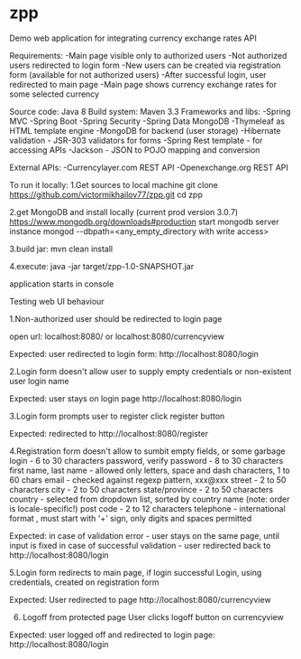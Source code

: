# zpp
Demo web application for integrating currency exchange rates API

Requirements:
-Main page visible only to authorized users
-Not authorized users redirected to login form
-New users can be created via registration form (available for not authorized users)
-After successful login, user redirected to main page
-Main page shows currency exchange rates for some selected currency

Source code: Java 8
Build system: Maven 3.3
Frameworks and libs:
-Spring MVC
-Spring Boot
-Spring Security
-Spring Data MongoDB
-Thymeleaf as HTML template engine
-MongoDB for backend (user storage)
-Hibernate validation - JSR-303 validators for forms
-Spring Rest template - for accessing APIs
-Jackson - JSON to POJO mapping and conversion

External APIs:
-Currencylayer.com REST API 
-Openexchange.org REST API


To run it locally:
1.Get sources to local machine
git clone https://github.com/victormikhailov77/zpp.git
cd zpp

2.get MongoDB and install locally (current prod version 3.0.7)
https://www.mongodb.org/downloads#production
start mongodb server instance
mongod --dbpath=<any_empty_directory with write access>

3.build jar:
mvn clean install

4.execute:
java -jar target/zpp-1.0-SNAPSHOT.jar

application starts in console

Testing web UI behaviour

1.Non-authorized user should be redirected to login page

open url:
localhost:8080/
or
localhost:8080/currencyview

Expected: 
user redirected to login form:
http://localhost:8080/login

2.Login form doesn't allow user to supply empty credentials or non-existent user login name

Expected:
user stays on login page
http://localhost:8080/login

3.Login form prompts user to register
click register button

Expected: redirected to
http://localhost:8080/register

4.Registration form doesn't allow to sumbit empty fields, or some garbage
login - 6 to 30 characters
password, verify password - 8 to 30 characters
first name, last name - allowed only letters, space and dash characters, 1 to 60 chars
email - checked against regexp pattern, xxx@xxx
street - 2 to 50 characters
city - 2 to 50 characters
state/province - 2 to 50 characters
country - selected from dropdown list, sorted by country name (note: order is locale-specific!)
post code - 2 to  12 characters
telephone - international format , must start with '+' sign, only digits and spaces permitted

Expected: in case of validation error - user stays on the same page, until input is fixed
in case of successful validation - user redirected back to http://localhost:8080/login

5.Login form redirects to main page, if login successful
Login, using credentials, created on registration form

Expected:
User redirected to page 
http://localhost:8080/currencyview


6. Logoff from protected page
User clicks logoff button on currencyview

Expected: user logged off and redirected to login page:
http://localhost:8080/login




